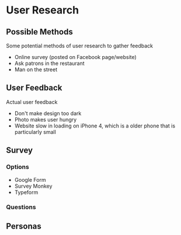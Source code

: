 # User Research

## Possible Methods

Some potential methods of user research to gather feedback
* Online survey (posted on Facebook page/website)
* Ask patrons in the restaurant
* Man on the street

## User Feedback

Actual user feedback
* Don't make design too dark
* Photo makes user hungry
* Website slow in loading on iPhone 4, which is a older phone that is particularly small

## Survey

### Options

* Google Form
* Survey Monkey
* Typeform

### Questions

## Personas
